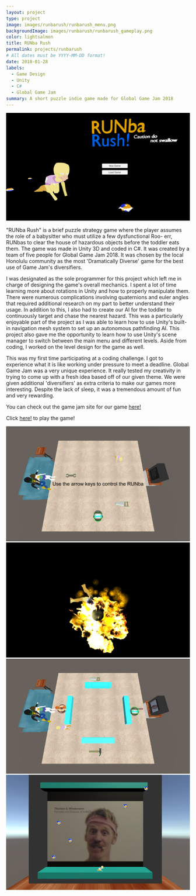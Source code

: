 ```yaml
---
layout: project
type: project
image: images/runbarush/runbarush_menu.png
backgroundImage: images/runbarush/runbarush_gameplay.png
color: lightsalmon
title: RUNba Rush
permalink: projects/runbarush
# All dates must be YYYY-MM-DD format!
date: 2018-01-28
labels:
  - Game Design
  - Unity
  - C#
  - Global Game Jam
summary: A short puzzle indie game made for Global Game Jam 2018
---
```


<img class="ui huge centered bordered image" src="../images/runbarush/runbarush_menu.png">

"RUNba Rush" is a brief puzzle strategy game where the player assumes the role of a babysitter who must utilize a few dysfunctional Roo- err, RUNbas to clear the house of hazardous objects before the toddler eats them. The game was made in Unity 3D and coded in C#. It was created by a team of five people for Global Game Jam 2018. It was chosen by the local Honolulu community as the most 'Dramatically Diverse' game for the best use of Game Jam's diversifiers. 

I was designated as the sole programmer for this project which left me in charge of designing the game's overall mechanics. I spent a lot of time learning more about rotations in Unity and how to properly manipulate them. There were numerous complications involving quaternions and euler angles that required additional research on my part to better understand their usage. In addition to this, I also had to create our AI for the toddler to continuously  target and chase the nearest hazard. This was a particularly enjoyable part of the project as I was able to learn how to use Unity's built-in navigation mesh system to set up an autonomous pathfinding AI. This project also gave me the opportunity to learn how to use Unity's scene manager to switch between the main menu and different levels. Aside from coding, I worked on the level design for the game as well. 

This was my first time participating at a coding challenge. I got to experience what it is like working under pressure to meet a deadline. Global Game Jam was a very unique experience. It really tested my creativity in trying to come up with a fresh idea based off of our given theme. We were given additional 'diversifiers' as extra criteria to make our games more interesting. Despite the lack of sleep, it was a tremendous amount of fun and very rewarding. 

You can check out the game jam site for our game [here!](https://globalgamejam.org/2018/games/runba-rush)

Click [here!](./RunbaRush/index.html) to play the game!

<div class="ui two column grid">
  <div class="column">
    <img class="ui large bordered image" src="../images/runbarush/runbarush_instructions.png">
    <img class="ui large bordered image" src="../images/runbarush/runbarush_death.png">
  </div>
  <div class="column">
    <img class="ui large bordered image" src="../images/runbarush/runbarush_gameplay.png">
    <img class="ui large bordered image" src="../images/runbarush/runbarush_secret.png">
  </div>
</div>